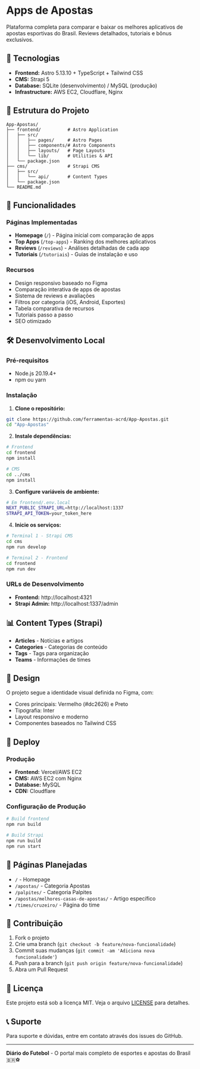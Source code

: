 # Apps de Apostas

Plataforma completa para comparar e baixar os melhores aplicativos de apostas esportivas do Brasil. Reviews detalhados, tutoriais e bônus exclusivos.

## 🚀 Tecnologias

- **Frontend:** Astro 5.13.10 + TypeScript + Tailwind CSS
- **CMS:** Strapi 5
- **Database:** SQLite (desenvolvimento) / MySQL (produção)
- **Infrastructure:** AWS EC2, Cloudflare, Nginx

## 📁 Estrutura do Projeto

```
App-Apostas/
├── frontend/          # Astro Application
│   ├── src/
│   │   ├── pages/     # Astro Pages
│   │   ├── components/# Astro Components
│   │   ├── layouts/   # Page Layouts
│   │   └── lib/       # Utilities & API
│   └── package.json
├── cms/               # Strapi CMS
│   ├── src/
│   │   └── api/       # Content Types
│   └── package.json
└── README.md
```

## 🌟 Funcionalidades

### Páginas Implementadas
- **Homepage** (`/`) - Página inicial com comparação de apps
- **Top Apps** (`/top-apps`) - Ranking dos melhores aplicativos
- **Reviews** (`/reviews`) - Análises detalhadas de cada app
- **Tutoriais** (`/tutoriais`) - Guias de instalação e uso

### Recursos
- Design responsivo baseado no Figma
- Comparação interativa de apps de apostas
- Sistema de reviews e avaliações
- Filtros por categoria (iOS, Android, Esportes)
- Tabela comparativa de recursos
- Tutoriais passo a passo
- SEO otimizado

## 🛠️ Desenvolvimento Local

### Pré-requisitos
- Node.js 20.19.4+
- npm ou yarn

### Instalação

1. **Clone o repositório:**
```bash
git clone https://github.com/ferramentas-acrd/App-Apostas.git
cd "App-Apostas"
```

2. **Instale dependências:**
```bash
# Frontend
cd frontend
npm install

# CMS
cd ../cms
npm install
```

3. **Configure variáveis de ambiente:**
```bash
# Em frontend/.env.local
NEXT_PUBLIC_STRAPI_URL=http://localhost:1337
STRAPI_API_TOKEN=your_token_here
```

4. **Inicie os serviços:**
```bash
# Terminal 1 - Strapi CMS
cd cms
npm run develop

# Terminal 2 - Frontend
cd frontend
npm run dev
```

### URLs de Desenvolvimento
- **Frontend:** http://localhost:4321
- **Strapi Admin:** http://localhost:1337/admin

## 📊 Content Types (Strapi)

- **Articles** - Notícias e artigos
- **Categories** - Categorias de conteúdo
- **Tags** - Tags para organização
- **Teams** - Informações de times

## 🎨 Design

O projeto segue a identidade visual definida no Figma, com:
- Cores principais: Vermelho (#dc2626) e Preto
- Tipografia: Inter
- Layout responsivo e moderno
- Componentes baseados no Tailwind CSS

## 🚀 Deploy

### Produção
- **Frontend:** Vercel/AWS EC2
- **CMS:** AWS EC2 com Nginx
- **Database:** MySQL
- **CDN:** Cloudflare

### Configuração de Produção
```bash
# Build frontend
npm run build

# Build Strapi
npm run build
npm run start
```

## 📝 Páginas Planejadas

- `/` - Homepage
- `/apostas/` - Categoria Apostas
- `/palpites/` - Categoria Palpites  
- `/apostas/melhores-casas-de-apostas/` - Artigo específico
- `/times/cruzeiro/` - Página do time

## 🤝 Contribuição

1. Fork o projeto
2. Crie uma branch (`git checkout -b feature/nova-funcionalidade`)
3. Commit suas mudanças (`git commit -am 'Adiciona nova funcionalidade'`)
4. Push para a branch (`git push origin feature/nova-funcionalidade`)
5. Abra um Pull Request

## 📄 Licença

Este projeto está sob a licença MIT. Veja o arquivo [LICENSE](LICENSE) para detalhes.

## 📞 Suporte

Para suporte e dúvidas, entre em contato através dos issues do GitHub.

---

**Diário do Futebol** - O portal mais completo de esportes e apostas do Brasil 🇧🇷⚽